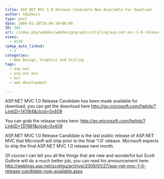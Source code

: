 ```yaml
---
title: ASP.NET MVC 1.0 Release Candidate Now Available For Download
author: SQLDenis
type: post
date: 2009-01-29T16:04:39+00:00
ID: 304
url: /index.php/webdev/webdesigngraphicsstyling/asp-net-mvc-1-0-release-candidate-now-av/
views:
  - 4139
rp4wp_auto_linked:
  - 1
categories:
  - Web Design, Graphics and Styling
tags:
  - asp.net
  - asp.net mvc
  - mvc
  - web development

---
```

ASP.NET MVC 1.0 Release Candidate has been made available for download, you can get the download here http://go.microsoft.com/fwlink/?LinkID=141184&clcid=0x409

You can grab the release notes here: http://go.microsoft.com/fwlink/?LinkID=137661&clcid=0x409

ASP.NET MVC 1.0 Release Candidate is the last public release of ASP.NET MVC that Microsoft will ship prior to the final '1.0' release. Microsoft expects to ship the final ASP.NET MVC 1.0 release next month.

Of course I can tell you all the things that are new and wonderful but Scott Guthrie will do a much better job, you can read his announcement here: http://weblogs.asp.net/scottgu/archive/2009/01/27/asp-net-mvc-1-0-release-candidate-now-available.aspx